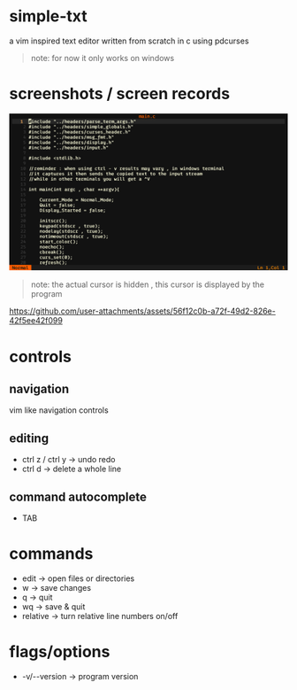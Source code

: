 # simple-txt
a vim inspired text editor written from scratch in c using pdcurses

>note: for now it only works on windows

# screenshots / screen records
![screenshot1](https://github.com/abdelrahman1215/simple-txt/blob/main/demos/Screenshot%20(7).png)

>note: the actual cursor is hidden , this cursor is displayed by the program

https://github.com/user-attachments/assets/56f12c0b-a72f-49d2-826e-42f5ee42f099

# controls
## navigation
vim like navigation controls
## editing
* ctrl z / ctrl y -> undo redo
* ctrl d -> delete a whole line

## command autocomplete
* TAB

# commands
* edit -> open files or directories
* w -> save changes
* q -> quit
* wq -> save & quit
* relative -> turn relative line numbers on/off

# flags/options
* -v/--version -> program version
